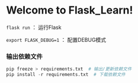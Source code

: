 # Welcome to Flask_Learn!


`flask run` ： 运行Flask

`export FLASK_DEBUG=1` ： 配置DEBUG模式


### 输出依赖文件
```python
pip freeze > requirements.txt  # 输出/更新依赖文件
pip install -r requirements.txt  # 下载依赖文件
```